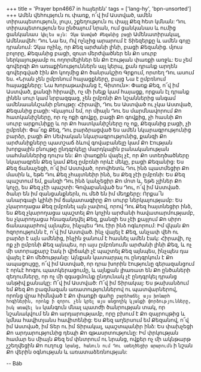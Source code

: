 +++
title = 'Prayer bpn4667 in հայերեն'
tags = ['lang-hy', 'bpn-unsorted']
+++
Ամեն վեհություն ու փառք, ո՜վ իմ Աստված, ամեն տիրապետություն, լույս, շքեղություն ու փայլ Քեզ հետ կմնան: Դու տիրապետություն ես ընծայում նրան, ում ցանկանաս և ումից ցանկանաս` կխլես այն: Չկա Աստված Քեզանից բացի` Ամենատիրակալ, Ամենավեհ: Դու Նա ես, Ով ոչնչից արարում է Տիեզերքը և ամեն գոյը դրանում: Չկա ոչինչ, որ Քեզ արժանի լինի, բացի Քեզանից. մյուս բոլորը, Քեզանից բացի, զուտ մերժվածներ են Քո սուրբ ներկայությամբ ու ողորմելիներ են Քո Էության փառքի առջև:
	Ես չեմ գովերգի Քո առաքինություններն այլ կերպ, քան դրանք արդեն գովերգված էին Քո կողմից Քո ծանրակշիռ Գրքում, որտեղ Դու ասում ես. «Նրան չեն ըմբռնում հայացքները, բայց Նա է ըմբռնում հայացքները: Նա Խորաթափանց է, Գիտուն»: Փառք Քեզ, ո՜վ իմ Աստված, քանզի հիրավի, ոչ մի խելք կամ հայացք, որքան էլ դրանք լինեն սուր կամ նրբազգաց, չեն ըմբռնի Քո նշաններից անգամ ամենաաննշանի բնույթը: Հիրավի, Դու ես Աստված ու չկա Աստված, Քեզանից բացի: Վկայում եմ, որ միայն Դու ես մարմնավորում Քո հատկանիշները, որ ոչ ոքի գովքը, բացի Քո գովքից, չի հասնի Քո սուրբ արքունիքը և որ Քո հատկանիշները ոչ ոք, Քեզանից բացի, չի ըմբռնի:
	Փա՜ռք Քեզ, Դու բարձրացված ես ամեն նկարագրությունից բարձր, բացի Քո Սեփական նկարագրությունից, քանզի Քո արժանիքները պատշաճ ձևով գովաբանելը կամ Քո Էության խորքային բնույթը ընդգրկելը մարդկային բանականության սահմաններից դուրս են: Քո փառքին վայել չէ, որ Քո ստեղծածները նկարագրեն Քեզ կամ Քեզ ըմբռնի որևէ մեկը, բացի Քեզանից: Ես Քեզ ճանաչեցի, ո՜վ իմ Աստված, որովհետև Դու ինձ պատմեցիր Քո մասին և, եթե Դու Քեզ չհայտնեիր ինձ, ես Քեզ չէի ըմբռնի: Ես Քեզ պաշտում եմ, քանզի Դու ինձ կանչեցիր Քո մոտ և, եթե չլիներ Քո կոչը, ես Քեզ չէի պաշտի: Գովաբանված ես Դու, ո՜վ իմ Աստված. ծանր են իմ զանցանքներն, ու մեծ են իմ մեղքերը: Որքա՜ն անարգալի կլինի իմ ճակատագիրը Քո սուրբ ներկայությամբ: Ես չկարողացա Քեզ ըմբռնել այն չափով, որով Դու Քեզ հայտնեցիր ինձ, ես Քեզ չկարողացա պաշտել Քո կոչին արժանի հավատարմությամբ, ես չկարողացա հնազանդվել Քեզ, քանզի ես չէի քայլում Քո սիրո ճանապարհով այնպես, ինչպես Դու էիր ինձ ոգևորում:
	Իմ վկան Քո հզորությունն է, ո՜վ իմ Աստված. ինչ վայել է Քեզ, անչափ վեհ ու բարձր է այն ամենից, ինչին ջանում է հասնել ամեն էակ: Հիրավի, ոչ ոք չի ըմբռնի Քեզ այնպես, որ այս ըմբռնումն արժանի լինի Քեզ, և ոչ մի ստորաքարշ էակ ի վիճակի չէ պաշտել Քեզ այնպես, ինչպես դա վայել է Քո մեծությանը: Այնքան կատարյալ ու ընդգրկուն է Քո ապացույցը, ո՜վ իմ Աստված, որ դրա խորին էությունը գերազանցում է որևէ հոգու պատկերացումը, և այնքան լիառատ են Քո ընծաների զեղումները, որ ոչ մի զգացմունք ընդունակ չէ ընդգրկել դրանց անթիվ քանակը:
	Ո՜վ իմ Աստված: Ո՜վ իմ Տիրակալ: Ես թախանձում եմ Քեզ Քո բազմազան առատություններով ու պատվարներով, որոնց վրա հիմնված է Քո փառքի գահը` բարեհաճել այս խոնարհ հոգիներին, որոնք ի զորու չեն կրել այս անցողիկ կյանքի փորձությունները, իսկ առավել ևս` կանգուն մնալ պատժի ծանրության տակ, որ նշանակվում են Քո արդարությամբ, որը բխում է Քո զայրույթից և կմնա հավիտյանս հավիտենից:
	Ես Քեզ աղերսում եմ Քեզանով, ո՜վ իմ Աստված, իմ Տեր ու իմ Տիրակալ, պաշտպանիր ինձ: Ես փախչեցի Քո արդարությունից դեպի Քո գթասրտությունը: Իմ փրկության համար ես միայն Քեզ եմ փնտրում ու նրանց, ովքեր ոչ մի ակնթարթ չշեղվեցին Քո ուղուց` նրանց, հանուն ում Դու ստեղծեցիր արարումն` ի նշան Քո վերին օգնության և առատաձեռնության:

-- Báb
